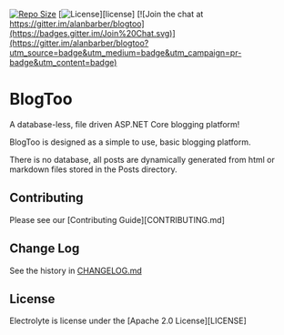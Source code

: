 [![Repo Size](https://reposs.herokuapp.com/?path=alanbarber/blogtoo&style=flat)](#)
[![License](https://img.shields.io/github/license/alanbarber/blogtoo.svg?maxAge=2592000?style=flat-square)][license]
[![Join the chat at https://gitter.im/alanbarber/blogtoo](https://badges.gitter.im/Join%20Chat.svg)](https://gitter.im/alanbarber/blogtoo?utm_source=badge&utm_medium=badge&utm_campaign=pr-badge&utm_content=badge)

# BlogToo

A database-less, file driven ASP.NET Core blogging platform!

BlogToo is designed as a simple to use, basic blogging platform.

There is no database, all posts are dynamically generated from html 
or markdown files stored in the Posts directory.


## Contributing

Please see our [Contributing Guide][CONTRIBUTING.md]

## Change Log

See the history in [CHANGELOG.md](CHANGELOG.md)

## License

Electrolyte is license under the [Apache 2.0 License][LICENSE]